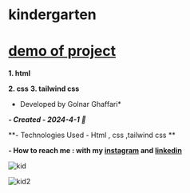 
# kindergarten


# [demo of project]( https://golnarghaffari.github.io/kindergarten/)
**1. html**

**2. css**
**3. tailwind css**

* Developed by Golnar Ghaffari*

***- Created - 2024-4-1 🌷***

**- Technologies Used - Html , css ,tailwind css **

**- How to reach me : with my [instagram](http://www.instagram.com/golnarghaffari20) and [linkedin](http://www.linkedin.com/in/golnar-ghaffari-b370462a9/")**


![kid](https://github.com/golnarghaffari/kindergarten/assets/155916502/2d3cdc9f-604c-4ffd-a739-95d7d45997ac)

![kid2](https://github.com/golnarghaffari/kindergarten/assets/155916502/9806d0a9-77ea-4610-8199-257129d6d34c)
